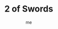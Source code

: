 ---
# basics
title     		 : "2 of Swords"
token					 : 'swords-02'
card_type			 : '' # major, minor, court
layout				 : "tarot-card"
author    		 : 'me'
one_liner 		 : "Denial, debate, impasse, truce"
images				 : ['/assets/images/tarot/rws/rw-swords-02.jpg']
keywords			 : ['denial', 'debate', 'impasse', 'truce']
url						 : 'tarot/cards/swords-02'
aliases				 : []

meaning_light  : "Refusing to make a decision without getting the facts. Exploring both sides of an argument. Arguing passionately for what you believe in. Weighing the issues. Encouraging the open exchange of ideas. Discussing political or religious issues without getting “hot under the collar.”"

meaning_shadow : "Rejecting evidence that conflicts with dearly-held beliefs. Arguing with others just for the sake of doing so. Nit-picking. Putting off a decision because you’re afraid to face the consequences. Preventing others from getting the information they need to make good decisions."

# more detail
correspondence_planet 			: "Moon"
correspondence_astrological : "Libra"
correspondence_affirmation  : "I strive to see all sides of every issue."
correspondence_story 				: "The main character must defend his or her decisions. Alternatively, the Main Character rejects critical information and makes a bad decision."

advice_relationships 	 : "You may be in denial; if so, you’re only fooling yourself. You serve your own best interests by seeing things as they really are. Stop avoiding unpleasant confrontations. An honest disagreement is better than a false peace."

advice_work 					 : "Consider all the facts before making your decision. Once you’ve made your decision, be prepared to defend it with well-reasoned arguments. If others continue to reject your counsel, be aware that you may have to let go, sit back, and let time prove that you were right, after all."

advice_spirituality 	 : "Spiritual maturity demands we see ourselves as we really are—and love ourselves in spite of our shortcomings. Rather than debate whether or not you’re “good enough,” be thankful for the progress you’ve made thus far. Avoid beating yourself up with high-minded standards of perfection."

advice_personal_growth : "What are you avoiding? Growth awaits the souls brave enough to cast aside blindfolds and see the situation for what it really is. Get past this personal stalemate by taking time to think clearly about what you want and where you’re going."

advice_fortune_telling : "Sometimes, the only way to win is to not play the game. You’re stuck for now; let time pass before taking action."

questions	: ["To what extent are your own decisions informed by logic? By emotion?", "In your situation, is it more important to think fast or to deliberate slowly? How can you declare a truce between frenzied thoughts and the need to think carefully? Could meditation help find an answer?", "In your situation, is it more important to think fast or to deliberate slowly? How can you declare a truce between frenzied thoughts and the need to think carefully? Could meditation help find an answer?", "What information do I need to get past this impasse?", "How can I get past being defensive and see the facts?", "What viewpoints, other than my own, play a role in this situation?"]

# referenced in the symbols.toml data file
symbols	  : ['2', 'swords', 'blindfolded-figure', 'blindfold', 'crescent-moon']

# metadata
suppress_topnav : true
related_cards 	: []

---